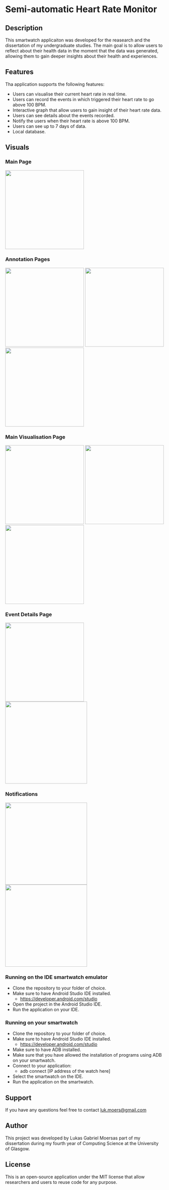 # Semi-automatic Heart Rate Monitor

## Description
This smartwatch applicaiton was developed for the reasearch and the dissertation of my undergraduate studies. The main goal is to allow users to reflect about their health data in the moment that the data was generated, allowing them to gain deeper insights about their health and experiences.

## Features
Tha application supports the following features:
- Users can visualise their current heart rate in real time.
- Users can record the events in which triggered their heart rate to go above 100 BPM.
- Interactive graph that allow users to gain insight of their heart rate data.
- Users can see details about the events recorded.
- Notify the users when their heart rate is above 100 BPM.
- Users can see up to 7 days of data.
- Local database.

## Visuals

### Main Page

<img src="https://github.com/lukasmoers/HeartRateMonitor/assets/63485782/275912e9-55de-4fb2-9851-c757abc52124" width="250">


### Annotation Pages

<img src="https://github.com/lukasmoers/HeartRateMonitor/assets/63485782/5e207b96-5707-4eae-956e-23cafc0b3e0f" width="250">

<img src="https://github.com/lukasmoers/HeartRateMonitor/assets/63485782/6f0464a2-7d38-48c2-a6a4-413d7acd5899" width="250">

<img src="https://github.com/lukasmoers/HeartRateMonitor/assets/63485782/d8fc94e9-8e77-4628-b568-57eb2fcb59e8" width="250">

### Main Visualisation Page

<img src="https://github.com/lukasmoers/HeartRateMonitor/assets/63485782/7d36795c-f28e-4d56-b55d-647412de9773" width="250">

<img src="https://github.com/lukasmoers/HeartRateMonitor/assets/63485782/df3b260f-c34d-4940-98bd-af2e9424dcd6" width="250">

<img src="https://github.com/lukasmoers/HeartRateMonitor/assets/63485782/69bc2aec-ce16-46fc-a8b9-32c411b05197" width="250">


### Event Details Page

<img src="https://github.com/lukasmoers/HeartRateMonitor/assets/63485782/f1d7e5b6-3f4f-4664-b7e3-0eda67b57291" width="250">

<img src="https://github.com/lukasmoers/HeartRateMonitor/assets/63485782/272d7f1f-5586-4263-9690-4a09f2bd1701" width="260">


### Notifications

<img src="https://github.com/lukasmoers/HeartRateMonitor/assets/63485782/ade0e686-d598-4a4a-b09c-a4cc3440ff43" width="260">

<img src="https://github.com/lukasmoers/HeartRateMonitor/assets/63485782/dcb43909-e52a-4c9b-b069-599a057def31" width="260">

### Running on the IDE smartwatch emulator
- Clone the repository to your folder of choice.
- Make sure to have Android Studio IDE installed.
  - https://developer.android.com/studio
- Open the project in the Android Studio IDE.
- Run the application on your IDE.

### Running on your smartwatch
- Clone the repository to your folder of choice.
- Make sure to have Android Studio IDE installed.
  - https://developer.android.com/studio
- Make sure to have ADB installed.
- Make sure that you have allowed the installation of programs using ADB on your smartwatch.
- Connect to your application:
  - adb connect [IP address of the watch here]
- Select the smartwatch on the IDE.
- Run the application on the smartwatch.

## Support
If you have any questions feel free to contact luk.moers@gmail.com

## Author
This project was developed by Lukas Gabriel Moersas part of my dissertation during my fourth year of Computing Science at the University of Glasgow.

## License
This is an open-source application under the MIT license that allow researchers and users to reuse code for any purpose.

